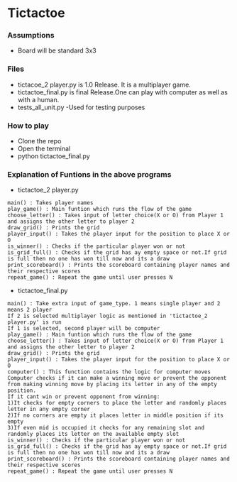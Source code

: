 # Tictactoe

### Assumptions
- Board will be standard 3x3

### Files
- tictacoe_2 player.py is 1.0 Release. It is a multiplayer game.<br/>
- tictactoe_final.py is final Release.One can play with computer as well as with a human.
- tests_all_unit.py -Used for testing purposes

### How to play
- Clone the repo<br/>
- Open the terminal<br/>
- python tictactoe_final.py 

### Explanation of Funtions in the above programs
- tictactoe_2 player.py
```
main() : Takes player names
play_game() : Main funtion which runs the flow of the game
choose_letter() : Takes input of letter choice(X or O) from Player 1 and assigns the other letter to player 2
draw_grid() : Prints the grid
player_input() : Takes the player input for the position to place X or O
is_winner() : Checks if the particular player won or not
is_grid_full() : Checks if the grid has ay empty space or not.If grid is full then no one has won till now and its a draw
print_scoreboard() : Prints the scoreboard containing player names and their respective scores
repeat_game() : Repeat the game until user presses N
```
- tictactoe_final.py
```
main() : Take extra input of game_type. 1 means single player and 2 means 2 player
If 2 is selected multiplayer logic as mentioned in 'tictactoe_2 player.py' is run
If 1 is selected, second player will be computer
play_game() : Main funtion which runs the flow of the game
choose_letter() : Takes input of letter choice(X or O) from Player 1 and assigns the other letter to player 2
draw_grid() : Prints the grid
player_input() : Takes the player input for the position to place X or O
computer() : This function contains the logic for computer moves
Computer checks if it can make a winning move or prevent the opponent from making winning move by placing its letter in any of the empty position.
If it cant win or prevent opponent from winning: 
1)It checks for empty corners to place the letter and randomly places letter in any empty corner
2)If no corners are empty it places letter in middle position if its empty
3)If even mid is occupied it checks for any remaining slot and randomly places its letter on the available empty slot
is_winner() : Checks if the particular player won or not
is_grid_full() : Checks if the grid has ay empty space or not.If grid is full then no one has won till now and its a draw
print_scoreboard() : Prints the scoreboard containing player names and their respective scores
repeat_game() : Repeat the game until user presses N
```
